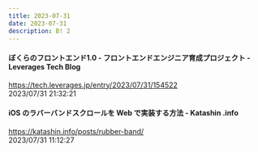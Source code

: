 ```yaml
---
title: 2023-07-31
date: 2023-07-31
description: B! 2
---
```


#### ぼくらのフロントエンド1.0 - フロントエンドエンジニア育成プロジェクト - Leverages Tech Blog
https://tech.leverages.jp/entry/2023/07/31/154522<br>
2023/07/31 21:32:21<br>


#### iOS のラバーバンドスクロールを Web で実装する方法 - Katashin .info
https://katashin.info/posts/rubber-band/<br>
2023/07/31 11:12:27<br>


